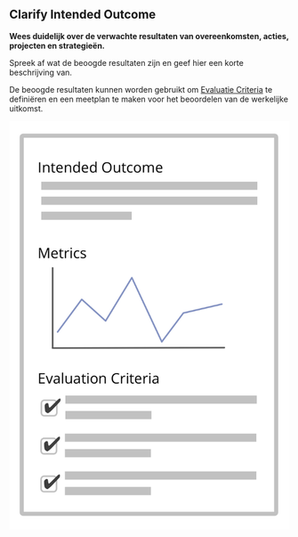 ## Clarify Intended Outcome

**Wees duidelijk over de verwachte resultaten van overeenkomsten, acties, projecten en strategieën.**

Spreek af wat de beoogde resultaten zijn en geef hier een korte beschrijving van.

De beoogde resultaten kunnen worden gebruikt om [Evaluatie Criteria](section:evaluation-criteria) te definiëren en een meetplan te maken voor het beoordelen van de werkelijke uitkomst.

![Beoogde resultaten, en Evaluatie Criteria](img/templates/outcome-and-criteria.png)